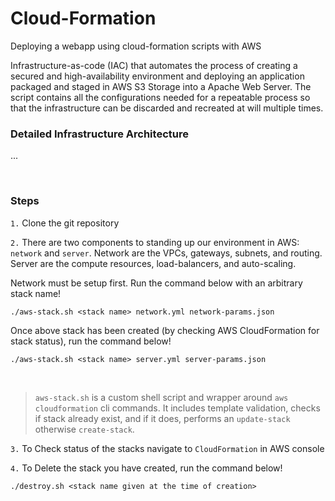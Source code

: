 # Cloud-Formation
Deploying a webapp using cloud-formation scripts with AWS 
<p>
Infrastructure-as-code (IAC) that automates the process of creating a secured and high-availability environment and deploying an application packaged and staged in AWS S3 Storage into a Apache Web Server. The script contains all the configurations needed for a repeatable process so that the infrastructure can be discarded and recreated at will multiple times.

<br>

### Detailed Infrastructure Architecture

...

<br>

### Steps

`1.`  Clone the git repository

`2.`  There are two components to standing up our environment in AWS: `network` and `server`.  Network are the VPCs, gateways, subnets, and routing.  Server are the compute resources, load-balancers, and auto-scaling.

<p>

Network must be setup first. Run the command below with an arbitrary stack name!

```
./aws-stack.sh <stack name> network.yml network-params.json
```
<p>

Once above stack has been created (by checking AWS CloudFormation for stack status), run the command below!

```
./aws-stack.sh <stack name> server.yml server-params.json
```
<br>

> `aws-stack.sh` is a custom shell script and wrapper around `aws cloudformation` cli commands. It includes template validation, checks if stack already exist, and if it does, performs an `update-stack` otherwise `create-stack`.


`3.`  To Check status of the stacks navigate to `CloudFormation` in AWS console

<p>
  
`4.`  To Delete the stack you have created, run the command below!

```
./destroy.sh <stack name given at the time of creation>
```

<br>
